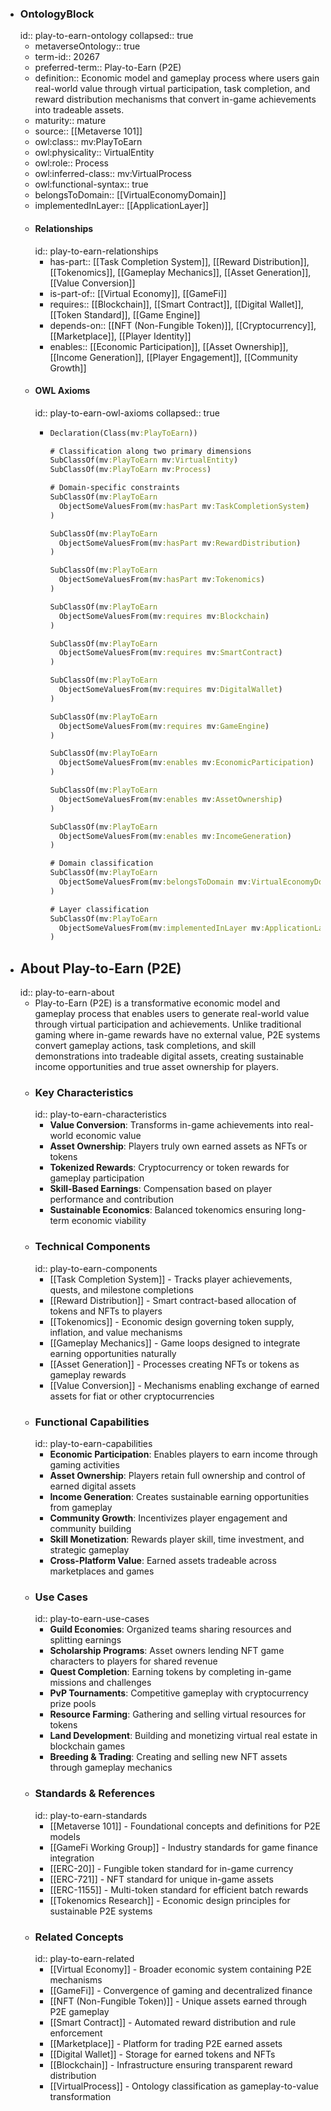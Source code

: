 - ### OntologyBlock
  id:: play-to-earn-ontology
  collapsed:: true
	- metaverseOntology:: true
	- term-id:: 20267
	- preferred-term:: Play-to-Earn (P2E)
	- definition:: Economic model and gameplay process where users gain real-world value through virtual participation, task completion, and reward distribution mechanisms that convert in-game achievements into tradeable assets.
	- maturity:: mature
	- source:: [[Metaverse 101]]
	- owl:class:: mv:PlayToEarn
	- owl:physicality:: VirtualEntity
	- owl:role:: Process
	- owl:inferred-class:: mv:VirtualProcess
	- owl:functional-syntax:: true
	- belongsToDomain:: [[VirtualEconomyDomain]]
	- implementedInLayer:: [[ApplicationLayer]]
	- #### Relationships
	  id:: play-to-earn-relationships
		- has-part:: [[Task Completion System]], [[Reward Distribution]], [[Tokenomics]], [[Gameplay Mechanics]], [[Asset Generation]], [[Value Conversion]]
		- is-part-of:: [[Virtual Economy]], [[GameFi]]
		- requires:: [[Blockchain]], [[Smart Contract]], [[Digital Wallet]], [[Token Standard]], [[Game Engine]]
		- depends-on:: [[NFT (Non-Fungible Token)]], [[Cryptocurrency]], [[Marketplace]], [[Player Identity]]
		- enables:: [[Economic Participation]], [[Asset Ownership]], [[Income Generation]], [[Player Engagement]], [[Community Growth]]
	- #### OWL Axioms
	  id:: play-to-earn-owl-axioms
	  collapsed:: true
		- ```clojure
		  Declaration(Class(mv:PlayToEarn))

		  # Classification along two primary dimensions
		  SubClassOf(mv:PlayToEarn mv:VirtualEntity)
		  SubClassOf(mv:PlayToEarn mv:Process)

		  # Domain-specific constraints
		  SubClassOf(mv:PlayToEarn
		    ObjectSomeValuesFrom(mv:hasPart mv:TaskCompletionSystem)
		  )

		  SubClassOf(mv:PlayToEarn
		    ObjectSomeValuesFrom(mv:hasPart mv:RewardDistribution)
		  )

		  SubClassOf(mv:PlayToEarn
		    ObjectSomeValuesFrom(mv:hasPart mv:Tokenomics)
		  )

		  SubClassOf(mv:PlayToEarn
		    ObjectSomeValuesFrom(mv:requires mv:Blockchain)
		  )

		  SubClassOf(mv:PlayToEarn
		    ObjectSomeValuesFrom(mv:requires mv:SmartContract)
		  )

		  SubClassOf(mv:PlayToEarn
		    ObjectSomeValuesFrom(mv:requires mv:DigitalWallet)
		  )

		  SubClassOf(mv:PlayToEarn
		    ObjectSomeValuesFrom(mv:requires mv:GameEngine)
		  )

		  SubClassOf(mv:PlayToEarn
		    ObjectSomeValuesFrom(mv:enables mv:EconomicParticipation)
		  )

		  SubClassOf(mv:PlayToEarn
		    ObjectSomeValuesFrom(mv:enables mv:AssetOwnership)
		  )

		  SubClassOf(mv:PlayToEarn
		    ObjectSomeValuesFrom(mv:enables mv:IncomeGeneration)
		  )

		  # Domain classification
		  SubClassOf(mv:PlayToEarn
		    ObjectSomeValuesFrom(mv:belongsToDomain mv:VirtualEconomyDomain)
		  )

		  # Layer classification
		  SubClassOf(mv:PlayToEarn
		    ObjectSomeValuesFrom(mv:implementedInLayer mv:ApplicationLayer)
		  )
		  ```
- ## About Play-to-Earn (P2E)
  id:: play-to-earn-about
	- Play-to-Earn (P2E) is a transformative economic model and gameplay process that enables users to generate real-world value through virtual participation and achievements. Unlike traditional gaming where in-game rewards have no external value, P2E systems convert gameplay actions, task completions, and skill demonstrations into tradeable digital assets, creating sustainable income opportunities and true asset ownership for players.
	- ### Key Characteristics
	  id:: play-to-earn-characteristics
		- **Value Conversion**: Transforms in-game achievements into real-world economic value
		- **Asset Ownership**: Players truly own earned assets as NFTs or tokens
		- **Tokenized Rewards**: Cryptocurrency or token rewards for gameplay participation
		- **Skill-Based Earnings**: Compensation based on player performance and contribution
		- **Sustainable Economics**: Balanced tokenomics ensuring long-term economic viability
	- ### Technical Components
	  id:: play-to-earn-components
		- [[Task Completion System]] - Tracks player achievements, quests, and milestone completions
		- [[Reward Distribution]] - Smart contract-based allocation of tokens and NFTs to players
		- [[Tokenomics]] - Economic design governing token supply, inflation, and value mechanisms
		- [[Gameplay Mechanics]] - Game loops designed to integrate earning opportunities naturally
		- [[Asset Generation]] - Processes creating NFTs or tokens as gameplay rewards
		- [[Value Conversion]] - Mechanisms enabling exchange of earned assets for fiat or other cryptocurrencies
	- ### Functional Capabilities
	  id:: play-to-earn-capabilities
		- **Economic Participation**: Enables players to earn income through gaming activities
		- **Asset Ownership**: Players retain full ownership and control of earned digital assets
		- **Income Generation**: Creates sustainable earning opportunities from gameplay
		- **Community Growth**: Incentivizes player engagement and community building
		- **Skill Monetization**: Rewards player skill, time investment, and strategic gameplay
		- **Cross-Platform Value**: Earned assets tradeable across marketplaces and games
	- ### Use Cases
	  id:: play-to-earn-use-cases
		- **Guild Economies**: Organized teams sharing resources and splitting earnings
		- **Scholarship Programs**: Asset owners lending NFT game characters to players for shared revenue
		- **Quest Completion**: Earning tokens by completing in-game missions and challenges
		- **PvP Tournaments**: Competitive gameplay with cryptocurrency prize pools
		- **Resource Farming**: Gathering and selling virtual resources for tokens
		- **Land Development**: Building and monetizing virtual real estate in blockchain games
		- **Breeding & Trading**: Creating and selling new NFT assets through gameplay mechanics
	- ### Standards & References
	  id:: play-to-earn-standards
		- [[Metaverse 101]] - Foundational concepts and definitions for P2E models
		- [[GameFi Working Group]] - Industry standards for game finance integration
		- [[ERC-20]] - Fungible token standard for in-game currency
		- [[ERC-721]] - NFT standard for unique in-game assets
		- [[ERC-1155]] - Multi-token standard for efficient batch rewards
		- [[Tokenomics Research]] - Economic design principles for sustainable P2E systems
	- ### Related Concepts
	  id:: play-to-earn-related
		- [[Virtual Economy]] - Broader economic system containing P2E mechanisms
		- [[GameFi]] - Convergence of gaming and decentralized finance
		- [[NFT (Non-Fungible Token)]] - Unique assets earned through P2E gameplay
		- [[Smart Contract]] - Automated reward distribution and rule enforcement
		- [[Marketplace]] - Platform for trading P2E earned assets
		- [[Digital Wallet]] - Storage for earned tokens and NFTs
		- [[Blockchain]] - Infrastructure ensuring transparent reward distribution
		- [[VirtualProcess]] - Ontology classification as gameplay-to-value transformation
